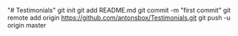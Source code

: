 "# Testimonials"  git init git add README.md git commit -m "first commit" git remote add origin https://github.com/antonsbox/Testimonials.git git push -u origin master
